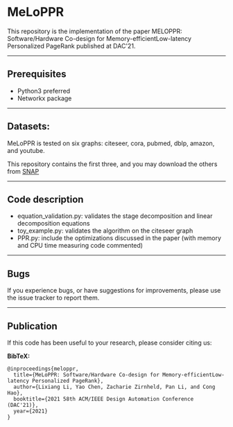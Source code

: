MeLoPPR
=============================================

This repository is the implementation of the paper MELOPPR: Software/Hardware Co-design for Memory-efficientLow-latency Personalized PageRank published at DAC'21.

----------------

Prerequisites
------------------
- Python3 preferred
- Networkx package

------------------

Datasets:
-------------

MeLoPPR is tested on six graphs: citeseer, cora, pubmed, dblp, amazon, and youtube.

This repository contains the first three, and you may download the others from [SNAP](https://snap.stanford.edu/data/)

------------------

Code description
-------------------------
- equation_validation.py: validates the stage decomposition and linear decomposition equations
- toy_example.py: validates the algorithm on the citeseer graph
- PPR.py: include the optimizations discussed in the paper (with memory and CPU time measuring code commented)

------------------

Bugs
----

If you experience bugs, or have suggestions for improvements, please use the
issue tracker to report them.

------------------

Publication
-----------

If this code has been useful to your research, please consider citing us:

**BibTeX:**
```
@inproceedings{meloppr,
  title={MeLoPPR: Software/Hardware Co-design for Memory-efficientLow-latency Personalized PageRank},
  author={Lixiang Li, Yao Chen, Zacharie Zirnheld, Pan Li, and Cong Hao},
  booktitle={2021 58th ACM/IEEE Design Automation Conference (DAC'21)},
  year={2021}
}
```